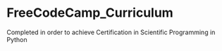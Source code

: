 # FreeCodeCamp_Curriculum
Completed in order to achieve Certification in Scientific Programming in Python
